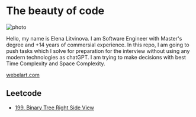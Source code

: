 # The beauty of code
![photo](https://github.com/user-attachments/assets/289ea581-3fc1-4114-86fd-f12525c54b0d)

Hello, my name is Elena Litvinova. I am Software Engineer with Master's degree and +14 years of commersial experience. In this repo, I am going to push tasks which I solve for preparation for the interview without using any modern technologies as chatGPT. I am trying to make decisions with best Time Complexity and Space Complexity.

[webelart.com](https://webelart.com)

## Leetcode

- [199. Binary Tree Right Side View](/Leetcode/199_binary_tree_right_side_view/199_binary_tree_right_side_view.js)
